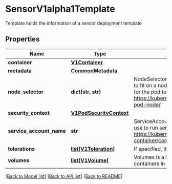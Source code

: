 # SensorV1alpha1Template

Template holds the information of a sensor deployment template
## Properties
Name | Type | Description | Notes
------------ | ------------- | ------------- | -------------
**container** | [**V1Container**](V1Container.md) |  | [optional] 
**metadata** | [**CommonMetadata**](CommonMetadata.md) |  | [optional] 
**node_selector** | **dict(str, str)** | NodeSelector is a selector which must be true for the pod to fit on a node. Selector which must match a node&#39;s labels for the pod to be scheduled on that node. More info: https://kubernetes.io/docs/concepts/configuration/assign-pod-node/ | [optional] 
**security_context** | [**V1PodSecurityContext**](V1PodSecurityContext.md) |  | [optional] 
**service_account_name** | **str** | ServiceAccountName is the name of the ServiceAccount to use to run sensor pod. More info: https://kubernetes.io/docs/tasks/configure-pod-container/configure-service-account/ | [optional] 
**tolerations** | [**list[V1Toleration]**](V1Toleration.md) | If specified, the pod&#39;s tolerations. | [optional] 
**volumes** | [**list[V1Volume]**](V1Volume.md) | Volumes is a list of volumes that can be mounted by containers in a workflow. | [optional] 

[[Back to Model list]](../README.md#documentation-for-models) [[Back to API list]](../README.md#documentation-for-api-endpoints) [[Back to README]](../README.md)


